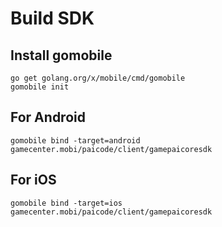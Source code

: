 # Build SDK

## Install gomobile

    go get golang.org/x/mobile/cmd/gomobile
    gomobile init

## For Android

    gomobile bind -target=android gamecenter.mobi/paicode/client/gamepaicoresdk

## For iOS

    gomobile bind -target=ios gamecenter.mobi/paicode/client/gamepaicoresdk

